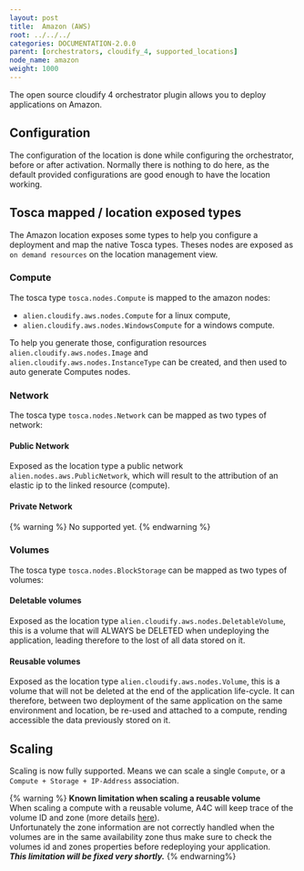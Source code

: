 ```yaml
---
layout: post
title:  Amazon (AWS)
root: ../../../
categories: DOCUMENTATION-2.0.0
parent: [orchestrators, cloudify_4, supported_locations]
node_name: amazon
weight: 1000
---
```


The open source cloudify 4 orchestrator plugin allows you to deploy applications on Amazon.

## Configuration
The configuration of the location is done while configuring the orchestrator, before or after activation.
Normally there is nothing to do here, as the default provided configurations are good enough to have the location working.

## Tosca mapped / location exposed types
The Amazon location exposes some types to help you configure a deployment and map the native Tosca types. Theses nodes are exposed as `on demand resources` on the location management view.  

### Compute
The tosca type `tosca.nodes.Compute` is mapped to the amazon nodes:

 - `alien.cloudify.aws.nodes.Compute` for a linux compute,
 - `alien.cloudify.aws.nodes.WindowsCompute` for a windows compute.

To help you generate those, configuration resources `alien.cloudify.aws.nodes.Image` and `alien.cloudify.aws.nodes.InstanceType` can be created, and then used to auto generate Computes nodes.

### Network
The tosca type `tosca.nodes.Network` can be mapped as two types of network:

#### Public Network
Exposed as the location type a public network `alien.nodes.aws.PublicNetwork`, which will result to the attribution of an elastic ip to the linked resource (compute).  

#### Private Network
{% warning %}
No supported yet.
{% endwarning %}

### Volumes
The tosca type `tosca.nodes.BlockStorage` can be mapped as two types of volumes:  

#### Deletable volumes
Exposed as the location type `alien.cloudify.aws.nodes.DeletableVolume`, this is a volume that will ALWAYS be DELETED when undeploying the application, leading therefore to the lost of all data stored on it.

#### Reusable volumes
Exposed as the location type `alien.cloudify.aws.nodes.Volume`, this is a volume that will not be deleted at the end of the application life-cycle. It can therefore, between two deployment of the same application on the same environment and location, be re-used and attached to a compute, rending accessible the data previously stored on it.

## Scaling
Scaling is now fully supported. Means we can scale a single `Compute`, or a `Compute + Storage + IP-Address` association.

{% warning %}
**Known limitation when scaling a reusable volume**  
When scaling a compute with a reusable volume, A4C will keep trace of the volume ID and zone (more details [here](/#/documentation/2.0.0/orchestrators/cloudify4_driver/index.html)).  
Unfortunately the zone information are not correctly handled when the volumes are in the same availability zone thus make sure to check the volumes id and zones properties before redeploying your application.  
**_This limitation will be fixed very shortly._**
{% endwarning%}
